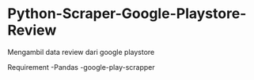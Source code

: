 # Python-Scraper-Google-Playstore-Review
Mengambil data review dari google playstore

Requirement
-Pandas
-google-play-scrapper
